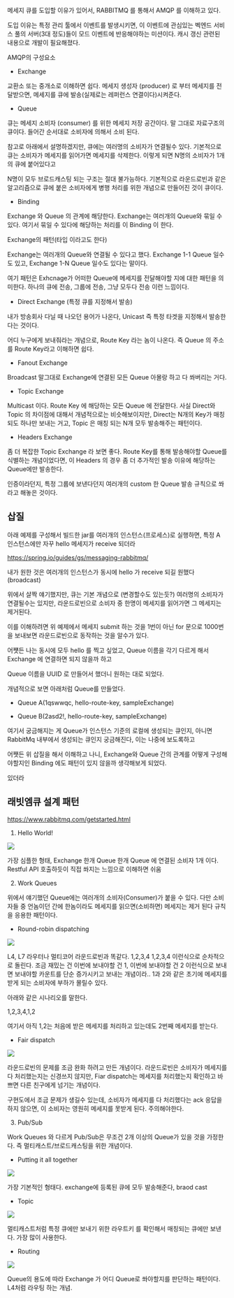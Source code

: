 메세지 큐를 도입할 이유가 있어서, RABBITMQ 를 통해서 AMQP 를 이해하고 있다.

도입 이유는 특정 관리 툴에서 이벤트를 발생시키면, 이 이벤트에 관심있는 벡엔드 서비스 풀의 서버(3대 정도)들이 모드 이벤트에 반응해야하는 미션이다. 캐시 갱신 관련된 내용으로 개발이 필요해졌다.

AMQP의 구성요소

- Exchange 

교환소 또는 중개소로 이해하면 쉽다. 메세지 생성자 (producer) 로 부터 메세지를 전달받으면, 메세지를 큐에 발송(실제로는 레퍼런스 연결이다)시켜준다.

- Queue

큐는 메세지 소비자 (consumer) 를 위한 메세지 저장 공간이다. 말 그대로 자료구조의 큐이다. 들어간 순서대로 소비자에 의해서 소비 된다.

참고로 아래에서 설명하겠지만, 큐에는 여러명의 소비자가 연결될수 있다. 기본적으로 큐는 소비자가 메세지를 읽어가면 메세지를 삭제한다. 이렇게 되면 N명의 소비자가 1개의 큐에 붙어있다고

N명이 모두 브로드캐스팅 되는 구조는 절대 불가능하다. 기본적으로 라운드로빈과 같은 알고리즘으로 큐에 붙은 소비자에게 병행 처리를 위한 개념으로 만들어진 것이 큐이다.

- Binding

Exchange 와 Queue 의 관계에 해당한다. Exchange는 여러개의 Queue와 묶일 수 있다. 여기서 묶일 수 있다에 해당하는 처리를 이 Binding 이 한다.

Exchange의 패턴(타입 이라고도 한다)

Exchange는 여러개의 Queue와 연결될 수 있다고 했다. Exchange 1-1 Queue 일수도 있고, Exchange 1-N Queue 일수도 있다는 말이다.

여기 패턴은 Exhcnage가 어떠한 Queue에 메세지를 전달해야할 지에 대한 패턴을 의미한다. 하나의 큐에 전송, 그룹에 전송, 그냥 모두다 전송 이런 느낌이다.

- Direct Exchange (특정 큐를 지정해서 발송)

내가 방송회사 다닐 때 나오던 용어가 나온다, Unicast 즉 특정 타겟을 지정해서 발송한다는 것이다.

어디 누구에게 보내줘라는 개념으로, Route Key 라는 놈이 나온다. 즉 Queue 의 주소를 Route Key라고 이해하면 쉽다.

- Fanout Exchange

Broadcast 말그대로 Exchange에 연결된 모든 Queue 아몰랑 하고 다 쏴버리는 거다.

- Topic Exchange

Multicast 이다. Route Key 에 해당하는 모든 Queue 에 전달한다. 사실 Direct와 Topic 의 차이점에 대해서 개념적으로는 비슷해보이지만, Direct는 N개의 Key가 매칭되도 하나만 보내는 거고, Topic 은 매칭 되는 N개 모두 발송해주는 패턴이다.

- Headers Exchange

좀 더 복잡한 Topic Exchange 라 보면 좋다. Route Key를 통해 발송해야할 Queue를 식별하는 개념이었다면, 이 Headers 의 경우 좀 더 추가적인 발송 이유에 해당하는 Queue에만 발송한다.

인증이라던지, 특정 그룹에 보낸다던지 여러개의 custom 한 Queue 발송 규칙으로 쏴라고 해놓은 것이다.


## 삽질

아래 예제를 구성해서 빌드한 jar를 여러개의 인스턴스(프로세스)로 실행하면, 특정 A 인스턴스에만 자꾸 hello 메세지가 receive 되더라

https://spring.io/guides/gs/messaging-rabbitmq/

내가 원한 것은 여러개의 인스턴스가 동시에 hello 가 receive 되길 원했다 (broadcast)

위에서 살짝 얘기했지만, 큐는 기본 개념으로 (변경할수도 있는듯?) 여러명의 소비자가 연결될수는 있지만, 라운드로빈으로 소비자 중 한명이 메세지를 읽어가면 그 메세지는 제거된다. 

이를 이해하려면 위 예제에서 메세지 submit 하는 것을 1번이 아닌 for 문으로 1000번을 보내보면 라운드로빈으로 동작하는 것을 알수가 있다.

어쩃든 나는 동시에 모두 hello 를 찍고 싶었고, Queue 이름을 각기 다르게 해서 Exchange 에 연결하면 되지 않을까 하고

Queue 이름을 UUID 로 만들어서 했더니 원하는 대로 되었다.

개념적으로 보면 아래처럼 Queue를 만들었다.

- Queue A(1qswwqc, hello-route-key, sampleExchange)

- Queue B(2asd2!, hello-route-key, sampleExchange)

여기서 궁금해지는 게 Queue가 인스턴스 기준의 로컬에 생성되는 큐인지, 아니면 RabbitMq 내부에서 생성되는 큐인지 궁금해진다, 이는 나중에 보도록하고

어쨋든 위 삽질을 해서 이해하고 나니, Exchange와 Queue 간의 관계를 어떻게 구성해야할지인 Binding 에도 패턴이 있지 않을까 생각해보게 되었다.

있더라

## 래빗엠큐 설계 패턴

https://www.rabbitmq.com/getstarted.html

1. Hello World!

<img src="https://www.rabbitmq.com/img/tutorials/python-one-overall.png">

가장 심플한 형태, Exchange 한개 Queue 한개 Queue 에 연결된 소비자 1개 이다. Restful API 호출하듯이 직접 쏴지는 느낌으로 이해하면 쉬움


2. Work Queues

위에서 얘기했던 Queue에는 여러개의 소비자(Consumer)가 붙을 수 있다. 다만 소비자들 중 언놈이던 간에 한놈이라도 메세지를 읽으면(소비하면) 메세지는 제거 된다 규칙을 응용한 패턴이다.

- Round-robin dispatching

<img src="https://www.rabbitmq.com/img/tutorials/python-two.png">

L4, L7 라우터나 멀티코어 라운드로빈과 똑같다. 1,2,3,4 1,2,3,4 이런식으로 순차적으로 돌린다. 조금 재밌는 건 이번에 보내야할 건 1, 이번에 보내야할 건 2 이런식으로 보내면 보내야할 카운트를 단순 증가시키고 보내는 개념이라.. 1과 2와 같은 초기에 메세지를 받게 되는 소비자에 부하가 몰릴수 있다.

아래와 같은 시나리오를 말한다.

1,2,3,4,1,2

여기서 아직 1,2는 처음에 받은 메세지를 처리하고 있는데도 2번째 메세지를 받는다.

- Fair dispatch

<img src="https://www.rabbitmq.com/img/tutorials/prefetch-count.png">

라운드로빈의 문제를 조금 완화 하려고 만든 개념이다. 라운드로빈은 소비자가 메세지를 다 처리했는지는 신경쓰지 않지만, Fiar dispatch는 메세지를 처리했는지 확인하고 바쁘면 다른 친구에게 넘기는 개념이다.

구현도에서 조금 문제가 생길수 있는데, 소비자가 메세지를 다 처리했다는 ack 응답을 하지 않으면, 이 소비자는 영원히 메세지를 못받게 된다. 주의해야한다.


3. Pub/Sub

Work Queues 와 다르게 Pub/Sub은 무조건 2개 이상의 Queue가 있을 것을 가정한다. 즉 멀티캐스트/브로드캐스팅을 위한 개념이다.

- Putting it all together

<img src="https://www.rabbitmq.com/img/tutorials/exchanges.png">

가장 기본적인 형태다. exchange에 등록된 큐에 모두 발송해준다, braod cast

- Topic

<img src="https://www.rabbitmq.com/img/tutorials/python-five.png">


멀티캐스트처럼 특정 큐에만 보내기 위한 라우트키 를 확인해서 매칭되는 큐에만 보낸다. 가장 많이 사용한다.


- Routing

<img src="https://www.rabbitmq.com/img/tutorials/direct-exchange.png">

Queue의 용도에 따라 Exchange 가 어디 Queue로 쏴야할지를 판단하는 패턴이다. L4처럼 라우팅 하는 개념.

